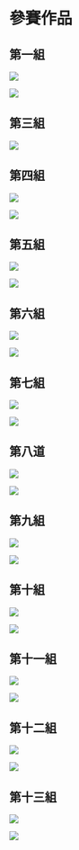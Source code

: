# 參賽作品

## 第一組

![](./images/IMG_20210327_095655.jpg)

![](./images/IMG_20210327_100434.jpg)

## 第三組

![](./images/IMG_20210327_100442.jpg)

## 第四組

![](./images/IMG_20210327_095742.jpg)

![](./images/IMG_20210327_100454.jpg)

## 第五組

![](./images/IMG_20210327_095718.jpg)

![](./images/IMG_20210327_100502.jpg)

## 第六組

![](./images/IMG_20210327_100141.jpg)

![](./images/IMG_20210327_100536.jpg)

## 第七組

![](./images/IMG_20210327_095814.jpg)

![](./images/IMG_20210327_100545.jpg)

## 第八道

![](./images/IMG_20210327_100129.jpg)

![](./images/IMG_20210327_100515.jpg)

## 第九組

![](./images/IMG_20210327_100117.jpg)

![](./images/IMG_20210327_100524.jpg)

## 第十組

![](./images/IMG_20210327_095837.jpg)

![](./images/IMG_20210327_100604.jpg)

## 第十一組

![](./images/IMG_20210327_095854.jpg)

![](./images/IMG_20210327_100557.jpg)

## 第十二組

![](./images/IMG_20210327_100020.jpg)

![](./images/IMG_20210327_100622.jpg)

## 第十三組

![](./images/IMG_20210327_095943.jpg)

![](./images/IMG_20210327_100616.jpg)